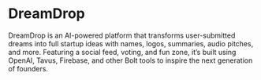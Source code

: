 # DreamDrop
DreamDrop is an AI-powered platform that transforms user-submitted dreams into full startup ideas with names, logos, summaries, audio pitches, and more. Featuring a social feed, voting, and fun zone, it’s built using OpenAI, Tavus, Firebase, and other Bolt tools to inspire the next generation of founders.      
